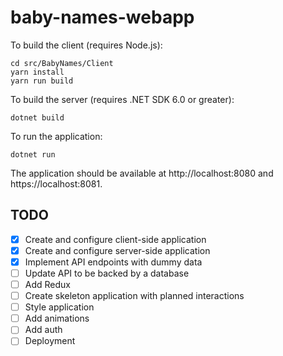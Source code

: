 # baby-names-webapp

To build the client (requires Node.js):
```
cd src/BabyNames/Client
yarn install
yarn run build
```

To build the server (requires .NET SDK 6.0 or greater):
```
dotnet build
```

To run the application:
```
dotnet run
```
The application should be available at http://localhost:8080 and https://localhost:8081.

## TODO

- [X] Create and configure client-side application
- [X] Create and configure server-side application
- [X] Implement API endpoints with dummy data
- [ ] Update API to be backed by a database
- [ ] Add Redux
- [ ] Create skeleton application with planned interactions
- [ ] Style application
- [ ] Add animations
- [ ] Add auth
- [ ] Deployment

